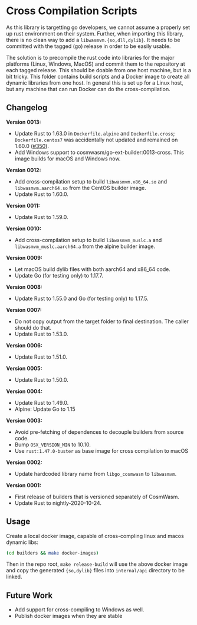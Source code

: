 # Cross Compilation Scripts

As this library is targetting go developers, we cannot assume a properly set up
rust environment on their system. Further, when importing this library, there is no
clean way to add a `libwasmvm.{so,dll,dylib}`. It needs to be committed with the
tagged (go) release in order to be easily usable.

The solution is to precompile the rust code into libraries for the major platforms
(Linux, Windows, MacOS) and commit them to the repository at each tagged release.
This should be doable from one host machine, but is a bit tricky. This folder
contains build scripts and a Docker image to create all dynamic libraries from one
host. In general this is set up for a Linux host, but any machine that can run Docker
can do the cross-compilation.

## Changelog

**Version 0013:**

- Update Rust to 1.63.0 in `Dockerfile.alpine` and `Dockerfile.cross`;
  `Dockerfile.centos7` was accidentally not updated and remained on 1.60.0 ([#350]).
- Add Windows support to cosmwasm/go-ext-builder:0013-cross. This image builds for macOS and Windows now.

[#350]: https://github.com/CosmWasm/wasmvm/pull/350

**Version 0012:**

- Add cross-compilation setup to build `libwasmvm.x86_64.so` and `libwasmvm.aarch64.so`
  from the CentOS builder image.
- Update Rust to 1.60.0.

**Version 0011:**

- Update Rust to 1.59.0.

**Version 0010:**

- Add cross-compilation setup to build `libwasmvm_muslc.a` and `libwasmvm_muslc.aarch64.a`
  from the alpine builder image.

**Version 0009:**

- Let macOS build dylib files with both aarch64 and x86_64 code.
- Update Go (for testing only) to 1.17.7.

**Version 0008:**

- Update Rust to 1.55.0 and Go (for testing only) to 1.17.5.

**Version 0007:**

- Do not copy output from the target folder to final destination. The caller should do that.
- Update Rust to 1.53.0.

**Version 0006:**

- Update Rust to 1.51.0.

**Version 0005:**

- Update Rust to 1.50.0.

**Version 0004:**

- Update Rust to 1.49.0.
- Alpine: Update Go to 1.15

**Version 0003:**

- Avoid pre-fetching of dependences to decouple builders from source code.
- Bump `OSX_VERSION_MIN` to 10.10.
- Use `rust:1.47.0-buster` as base image for cross compilation to macOS

**Version 0002:**

- Update hardcoded library name from `libgo_cosmwasm` to `libwasmvm`.

**Version 0001:**

- First release of builders that is versioned separately of CosmWasm.
- Update Rust to nightly-2020-10-24.

## Usage

Create a local docker image, capable of cross-compling linux and macos dynamic libs:

```sh
(cd builders && make docker-images)
```

Then in the repo root, `make release-build` will use the above docker image and
copy the generated `{so,dylib}` files into `internal/api` directory to be linked.

## Future Work

- Add support for cross-compiling to Windows as well.
- Publish docker images when they are stable
